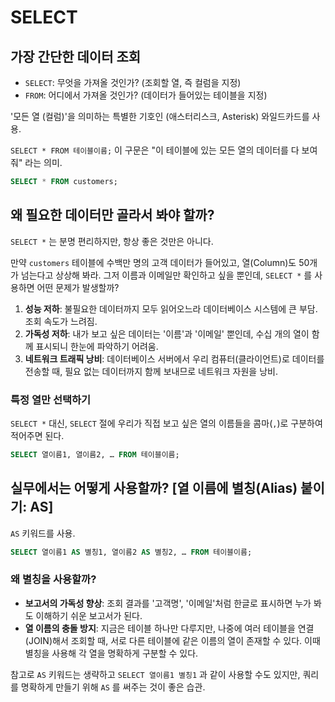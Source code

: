 # SELECT

## 가장 간단한 데이터 조회

- `SELECT`: 무엇을 가져올 것인가? (조회할 열, 즉 컬럼을 지정)
- `FROM`: 어디에서 가져올 것인가? (데이터가 들어있는 테이블을 지정)

'모든 열 (컬럼)'을 의미하는 특별한 기호인 (애스터리스크, Asterisk) 와일드카드를 사용.

`SELECT * FROM 테이블이름;` 이 구문은 "이 테이블에 있는 모든 열의 데이터를 다 보여줘" 라는 의미.

```sql
SELECT * FROM customers;
```

## 왜 필요한 데이터만 골라서 봐야 할까?

`SELECT *` 는 분명 편리하지만, 항상 좋은 것만은 아니다.

만약 `customers` 테이블에 수백만 명의 고객 데이터가 들어있고, 열(Column)도 50개가 넘는다고 상상해 봐라. 그저 이름과 이메일만 확인하고 싶을 뿐인데, `SELECT *` 를 사용하면 어떤 문제가 발생할까?

1. **성능 저하**: 불필요한 데이터까지 모두 읽어오느라 데이터베이스 시스템에 큰 부담. 조회 속도가 느려짐.
2. **가독성 저하**: 내가 보고 싶은 데이터는 '이름'과 '이메일' 뿐인데, 수십 개의 열이 함께 표시되니 한눈에 파악하기 어려움.
3. **네트워크 트래픽 낭비**: 데이터베이스 서버에서 우리 컴퓨터(클라이언트)로 데이터를 전송할 때, 필요 없는 데이터까지 함께 보내므로 네트워크 자원을 낭비.

### 특정 열만 선택하기

`SELECT *` 대신, `SELECT` 절에 우리가 직접 보고 싶은 열의 이름들을 콤마(`,`)로 구분하여 적어주면 된다.

```sql
SELECT 열이름1, 열이름2, … FROM 테이블이름;
```

## 실무에서는 어떻게 사용할까? \[열 이름에 별칭(Alias) 붙이기: AS]

`AS` 키워드를 사용.

```sql
SELECT 열이름1 AS 별칭1, 열이름2 AS 별칭2, … FROM 테이블이름;
```

### 왜 별칭을 사용할까?

- **보고서의 가독성 향상**: 조회 결과를 '고객명', '이메일'처럼 한글로 표시하면 누가 봐도 이해하기 쉬운 보고서가 된다.
- **열 이름의 충돌 방지**: 지금은 테이블 하나만 다루지만, 나중에 여러 테이블을 연결(JOIN)해서 조회할 때, 서로 다른 테이블에 같은 이름의 열이 존재할 수 있다. 이때 별칭을 사용해 각 열을 명확하게 구분할 수 있다.

참고로 `AS` 키워드는 생략하고 `SELECT 열이름1 별칭1` 과 같이 사용할 수도 있지만, 쿼리를 명확하게 만들기 위해 `AS` 를 써주는 것이 좋은 습관.
